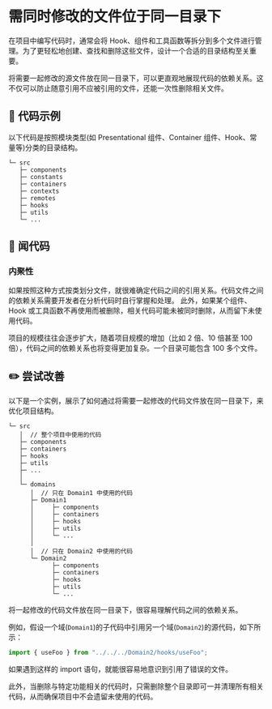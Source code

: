 # 需同时修改的文件位于同一目录下

<div style="margin-top: 16px">
<Badge type="info" text="内聚性" />
</div>

在项目中编写代码时，通常会将 Hook、组件和工具函数等拆分到多个文件进行管理。为了更轻松地创建、查找和删除这些文件，设计一个合适的目录结构至关重要。

将需要一起修改的源文件放在同一目录下，可以更直观地展现代码的依赖关系。这不仅可以防止随意引用不应被引用的文件，还能一次性删除相关文件。

## 📝 代码示例

以下代码是按照模块类型(如 Presentational 组件、Container 组件、Hook、常量等)分类的目录结构。

```text
└─ src
   ├─ components
   ├─ constants
   ├─ containers
   ├─ contexts
   ├─ remotes
   ├─ hooks
   ├─ utils
   └─ ...
```

## 👃 闻代码

### 内聚性

如果按照这种方式按类划分文件，就很难确定代码之间的引用关系。代码文件之间的依赖关系需要开发者在分析代码时自行掌握和处理。
此外，如果某个组件、Hook 或工具函数不再使用而被删除，相关代码可能未被同时删除，从而留下未使用代码。

项目的规模往往会逐步扩大，随着项目规模的增加（比如 2 倍、10 倍甚至 100 倍），代码之间的依赖关系也将变得更加复杂。一个目录可能包含 100 多个文件。

## ✏️ 尝试改善

以下是一个实例，展示了如何通过将需要一起修改的代码文件放在同一目录下，来优化项目结构。

```text
└─ src
   │  // 整个项目中使用的代码
   ├─ components
   ├─ containers
   ├─ hooks
   ├─ utils
   ├─ ...
   │
   └─ domains
      │  // 只在 Domain1 中使用的代码
      ├─ Domain1
      │     ├─ components
      │     ├─ containers
      │     ├─ hooks
      │     ├─ utils
      │     └─ ...
      │
      │  // 只在 Domain2 中使用的代码
      └─ Domain2
            ├─ components
            ├─ containers
            ├─ hooks
            ├─ utils
            └─ ...
```

将一起修改的代码文件放在同一目录下，很容易理解代码之间的依赖关系。

例如，假设一个域(`Domain1`)的子代码中引用另一个域(`Domain2`)的源代码，如下所示：

```typescript
import { useFoo } from "../../../Domain2/hooks/useFoo";
```

如果遇到这样的 import 语句，就能很容易地意识到引用了错误的文件。

此外，当删除与特定功能相关的代码时，只需删除整个目录即可一并清理所有相关代码，从而确保项目中不会遗留未使用的代码。
